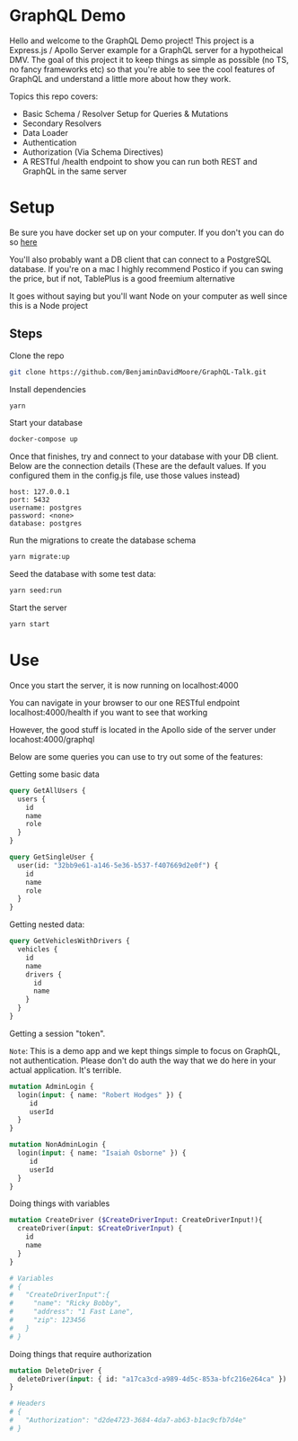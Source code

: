 # GraphQL Demo
Hello and welcome to the GraphQL Demo project! This project is a Express.js / Apollo Server example for a GraphQL server for a hypotheical DMV. The goal of this project it to keep things as simple as possible (no TS, no fancy frameworks etc) so that you're able to see the cool features of GraphQL and understand a little more about how they work.

Topics this repo covers:
  - Basic Schema / Resolver Setup for Queries & Mutations
  - Secondary Resolvers
  - Data Loader
  - Authentication
  - Authorization (Via Schema Directives)
  - A RESTful /health endpoint to show you can run both REST and GraphQL in the same server

# Setup
Be sure you have docker set up on your computer. If you don't you can do so [here](https://hub.docker.com/editions/community/docker-ce-desktop-mac/)

You'll also probably want a DB client that can connect to a PostgreSQL database. If you're on a mac I highly recommend Postico if you can swing the price, but if not, TablePlus is a good freemium alternative

It goes without saying but you'll want Node on your computer as well since this is a Node project

## Steps
Clone the repo
```bash
git clone https://github.com/BenjaminDavidMoore/GraphQL-Talk.git
```
Install dependencies
```bash
yarn
```

Start your database
```bash
docker-compose up
```

Once that finishes, try and connect to your database with your DB client. Below are the connection details (These are the default values. If you configured them in the config.js file, use those values instead)
```
host: 127.0.0.1
port: 5432
username: postgres
password: <none>
database: postgres
```

Run the migrations to create the database schema
```bash
yarn migrate:up
```

Seed the database with some test data:
```bash
yarn seed:run
```

Start the server
```bash
yarn start
```

# Use
Once you start the server, it is now running on localhost:4000

You can navigate in your browser to our one RESTful endpoint localhost:4000/health if you want to see that working

However, the good stuff is located in the Apollo side of the server under locahost:4000/graphql

Below are some queries you can use to try out some of the features:

Getting some basic data
```graphql
query GetAllUsers {
  users {
    id
    name
    role
  }
}

query GetSingleUser {
  user(id: "32bb9e61-a146-5e36-b537-f407669d2e0f") {
    id
    name
    role
  }
}
```

Getting nested data:
```graphql
query GetVehiclesWithDrivers {
  vehicles {
    id
    name
    drivers {
      id
      name
    }
  }
}
```

Getting a session "token".

`Note`: This is a demo app and we kept things simple to focus on GraphQL, not authentication. Please don't do auth the way that we do here in your actual application. It's terrible.
```graphql
mutation AdminLogin {
  login(input: { name: "Robert Hodges" }) {
     id
     userId
  }
}

mutation NonAdminLogin {
  login(input: { name: "Isaiah Osborne" }) {
     id
     userId
  }
}
```

Doing things with variables
```graphql
mutation CreateDriver ($CreateDriverInput: CreateDriverInput!){
  createDriver(input: $CreateDriverInput) {
    id
    name
  }
}

# Variables
# {
#   "CreateDriverInput":{
#     "name": "Ricky Bobby",
#     "address": "1 Fast Lane",
#     "zip": 123456
#   }
# }
```

Doing things that require authorization
```graphql
mutation DeleteDriver {
  deleteDriver(input: { id: "a17ca3cd-a989-4d5c-853a-bfc216e264ca" })
}

# Headers
# {
#   "Authorization": "d2de4723-3684-4da7-ab63-b1ac9cfb7d4e"
# }
```
